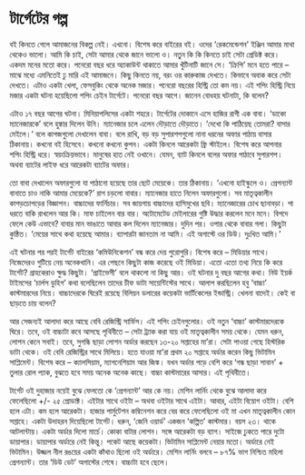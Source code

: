 # টার্গেটের গল্প

বই কিনতে গেলে আমাজনের বিকল্প নেই। এখনো। বিশেষ করে বাইরের বই। ওদের ‘রেকমেন্ডেশন’ ইঞ্জিন আমার মাথা থেকেও ভালো। আমি কি চাই, সেটা আমার থেকে জানে ভালো ও। নতুন কি কি কিনতে চাই সেটা প্রেডিক্ট করে। একদম মনের মতো করে। পনেরো বছর ধরে অ্যাকাউন্ট থাকাতে আমার খুঁটিনাটি জানে সে। ‘ক্রিপি’ মনে হতে পারে – মাঝে মধ্যে এমনিতেই ঢু মারি এই আমাজনে। কিছু কিনতে নয়, বরং ওর কারুকাজ দেখতে। কিভাবে অবাক করে সেটা দেখতে। এটাও একটা খেলা, ফেসবুকিং থেকে অনেক মজার। পনেরো বছরের হিস্ট্রি তো কম নয়। এই শপিং হিস্ট্রি নিয়ে মজার একটা ঘটনা হয়েছিলো শপিং চেইন টার্গেটে। পনেরো বছর আগে। জানেন বোধহয় ঘটনাটা, কি বলেন?

এটাও ১৭ বছর আগের ঘটনা। মিনিয়াপলিসের একটা শহরে। টার্গেটের দোকানে এসে হাজির রাগী এক বাবা। ‘ডাকো ম্যানেজারকে’ বলে হুঙ্কার দিলেন উনি। ম্যানেজার চলে এলেন দৌড়াতে দৌড়াতে। ‘দেখো কি পাঠিয়েছ তোমরা? বাসার মেইলে।’ বলে কাগজগুলো দেখালেন বাবা। বলে রাখি, বড় বড় সুপারশপগুলো নানা ধরনের অফার পাঠায় বাসার ঠিকানায়। কখনো বই হিসেবে। কখনো কখনো কুপন। একটা কিনলে আরেকটা ফ্রি স্টাইলে। বিশেষ করে আপনার শপিং হিস্ট্রি ধরে। স্বয়ংক্রিয়ভাবে। মানুষের হাত নেই ওখানে। যেমন, ব্যাট কিনলে বলের অফার পাঠাবে সুপারশপ। অথবা ব্যাটের লাইফ ধরে আরেকটা ব্যাটের অফার।

তো বাবা দেখালেন অফারগুলো যা পাঠানো হয়েছে তার ছোট মেয়েকে। তার ঠিকানায়। ‘এখনো হাইস্কুলে ও। প্রেগন্যান্ট বানাতে চাও নাকি আমার মেয়েকে?’ রাগ চড়লো বাবার। ম্যানেজার হাতে নিলেন অফারগুলো। সব মাতৃত্বকালীন কাপড়চোপড়ের বিজ্ঞাপন। বাচ্চাদের ফার্নিচার। সব জায়গায় বাচ্চাদের হাসিমুখের ছবি। ম্যানেজারের চোখ ছানাবড়া। পা ধরতে বাকি রাখলেন আর কি। মাফ চাইলেন বার বার। অটোমেটেড মেইলারের গুষ্টি উদ্ধার করলেন মনে মনে। বিপদে ফেলে কেউ এভাবে? বাবার মান ভাঙাতে আবার কল দিলেন ম্যানেজার। দুদিন পর। ওপার থেকে বাবার গলা। কিছুটা কুন্ঠিত। ‘মেয়ের সাথে কথা হয়েছে আমার। ব্যাপারটা জানতাম না আমি। এই অগাস্টে ওর ডিউ। দুঃখিত আমি।’

এই ঘটনার পর পরই টার্গেট বাইরের ‘কমিউনিকেশন’ বন্ধ করে দেয় পুরোপুরি। বিশেষ করে – মিডিয়ার সাথে। নিজেদেরও গুটিয়ে নেয় অনেকখানি। এর পেছনে কিছুটা কাজ করেছে ওই মিডিয়া। এতো এতো তথ্য নিয়ে কি করে টার্গেট? গ্রাহকেরাও ক্ষুদ্ধ কিছুটা। ‘প্রাইভেসী’ বলে থাকলো না কিছু আর। ওই ঘটনার দু বছর আগের কথা। নিউ ইয়র্ক টাইমসের ‘চার্লস ডুহিগ’ কথা বলেছিলেন তাদের চীফ ডাটা সায়েন্টিস্টের সাথে। আলাপ করছিলেন হবু ‘বাচ্চা’ কাস্টমারদের নিয়ে। বাচ্চাদেরকে ঘিরেই রয়েছে বিলিয়ন ডলারের কয়েকটা ভার্টিকেলের ইন্ডাস্ট্রি। খেলনা বাদেই। কেই বা ছাড়তে চায় বলেন?

আর সেজন্যই আলাদা করে আছে বেবি রেজিস্ট্রি সার্ভিস। এই শপিং চেইনগুলোর। ওই নতুন ‘বাচ্চা’ কাস্টমারদেরকে ঘিরে। তবে, ওই বাচ্চাটা কবে আসছে পৃথিবীতে – সেটা ট্র্যাক করা যায় ওই মাতৃত্বকালীন সময় থেকে। যেমন ধরুন, লোশন কেনে সবাই। তবে, সুগন্ধি ছাড়া লোশন অর্ডার করছেন ১৩-২০ সপ্তাহের মা’রা। সেটা পাওয়া গেছে হিস্টরিক ডাটা থেকে। ওই বেবি রেজিস্ট্রির সাথে মিলিয়ে। হতে যাওয়া মা’রা প্রথম ২০ সপ্তাহে অর্ডার করেন কিছু ভিটামিন সাপ্লিমেন্ট। বিশেষ করে – ক্যালসিয়াম, ম্যাগনেশিয়াম আর জিঙ্ক। যখন অর্ডার পড়ে বেশি করে ‘গন্ধ ছাড়া সাবান’ + তুলার রোল প্যাক, বুঝতে হবে সময় অনেক অনেক কাছে। বাচ্চা কাস্টমারের আসার। এই পৃথিবীতে।

টার্গেট ওই দুহাজার নয়েই বুঝে ফেলতো কে ‘প্রেগন্যান্ট’ আর কে নয়। মেশিন লার্নিং থেকে বুঝে আলাদা করে ফেলেছিলো +/- ২৫ প্রোডাক্ট। এইটার সাথে ওইটা – অথবা ওইটার সাথে এইটা। আবার, এইটা বিয়োগ ওইটা। বেশি হলে এটা। কম হলে আরেকটা। হাজার পার্মুটেশন কম্বিনেশন করে বের করে ফেলেছিলো ওই মা এখন মাতৃত্বকালীন কোন সপ্তাহে। একটা উদাহরন দিয়েছিলো টার্গেট। ধরুন, ‘জেনি ওয়ার্ড’ একজন ‘কল্পিত’ কাস্টমার। বয়স ২৩। থাকে আটলান্টায়। একটা অর্ডার দিলো মার্চে। কোকা বাটার লোশন। সঙ্গে আরেকটা বড় ব্যাগ। সাইজে ঢুকতে পারে দুটো ডায়াপার। ডায়াপার অর্ডারে নেই কিন্তু। পকেট আছে কয়েকটা। ভিটামিন সাপ্লিমেন্ট নেয়ার মতো। অর্ডারে নেই ভিটামিন। উজ্জল নীল রঙয়ের একটা কাঁথাও ছিলো ওই অর্ডারে। মেশিন লার্নিং বলবে – ৮৭% ভাগ নিশ্চিত মহিলা প্রেগন্যান্ট। তার ‘ডিউ ডেট’ অগাস্টের শেষে। বাচ্চাটা হবে ছেলে।


